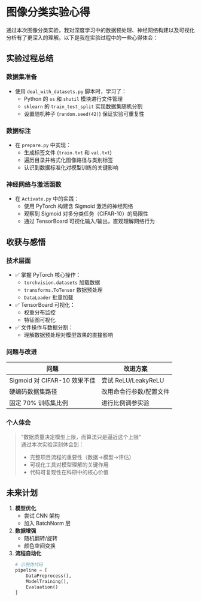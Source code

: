 # 图像分类实验心得

通过本次图像分类实验，我对深度学习中的数据预处理、神经网络构建以及可视化分析有了更深入的理解。以下是我在实验过程中的一些心得体会：

## 实验过程总结

### 数据集准备
- 使用 `deal_with_datasets.py` 脚本时，学习了：
  - Python 的 `os` 和 `shutil` 模块进行文件管理
  - `sklearn` 的 `train_test_split` 实现数据集随机分割
  - 设置随机种子 (`random.seed(42)`) 保证实验可重复性

### 数据标注
- 在 `prepare.py` 中实现：
  - 生成标签文件 (`train.txt` 和 `val.txt`)
  - 遍历目录并格式化图像路径与类别标签
  - 认识到数据标准化对模型训练的关键影响

### 神经网络与激活函数
- 在 `Activate.py` 中的实践：
  - 使用 PyTorch 构建含 Sigmoid 激活的神经网络
  - 观察到 Sigmoid 对多分类任务（CIFAR-10）的局限性
  - 通过 TensorBoard 可视化输入/输出，直观理解网络行为

## 收获与感悟

### 技术层面
- ✅ 掌握 PyTorch 核心操作：
  - `torchvision.datasets` 加载数据
  - `transforms.ToTensor` 数据预处理
  - `DataLoader` 批量加载
- ✅ TensorBoard 可视化：
  - 权重分布监控
  - 特征图可视化
- ✅ 文件操作与数据分割：
  - 理解数据预处理对模型效果的直接影响

### 问题与改进
| 问题 | 改进方案 |
|------|----------|
| Sigmoid 对 CIFAR-10 效果不佳 | 尝试 ReLU/LeakyReLU |
| 硬编码数据集路径 | 改用命令行参数/配置文件 |
| 固定 70% 训练集比例 | 进行比例调参实验 |

### 个人体会
> "数据质量决定模型上限，而算法只是逼近这个上限"  
> 通过本次实验深刻体会到：
> - 完整项目流程的重要性（数据→模型→评估）
> - 可视化工具对模型理解的关键作用
> - 代码可复现性在科研中的核心价值

## 未来计划
1. **模型优化**
   - 尝试 CNN 架构
   - 加入 BatchNorm 层
2. **数据增强**
   - 随机翻转/旋转
   - 颜色空间变换
3. **流程自动化**
   ```python
   # 示例伪代码
   pipeline = [
       DataPreprocess(),
       ModelTraining(),
       Evaluation()
   ]